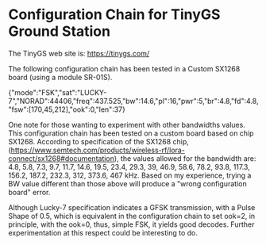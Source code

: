 # Configuration Chain for TinyGS Ground Station 

The TinyGS web site is: https://tinygs.com/

The following configuration chain has been tested in a Custom SX1268 board (using a module SR-01S).

{"mode":"FSK","sat":"LUCKY-7","NORAD":44406,"freq":437.525,"bw":14.6,"pl":16,"pwr":5,"br":4.8,"fd":4.8,"fsw":[170,45,212],"ook":0,"len":37}

One note for those wanting to experiment with other bandwidths values. This configuration chain 
has been tested on a custom board based on chip SX1268. According to specification of the SX1268 
chip, (https://www.semtech.com/products/wireless-rf/lora-connect/sx1268#documentation), the values 
allowed for the bandwidth are: 4.8, 5.8, 7.3, 9.7, 11.7, 14.6, 19.5, 23.4, 29.3, 39, 46.9, 58.6,
78.2, 93.8, 117.3, 156.2, 187.2, 232.3, 312, 373.6, 467 kHz. Based on my experience, trying a BW 
value different than those above will produce a "wrong configuration board" error.

Although Lucky-7 specification indicates a GFSK transmission, with a Pulse Shape of 0.5, which
is equivalent in the configuration chain to set ook=2, in principle, with the ook=0, thus, simple
FSK, it yields good decodes. Further experimentation at this respect could be interesting to do.

